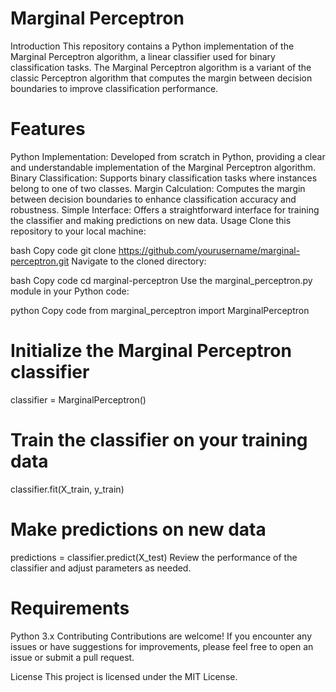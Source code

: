 # Marginal Perceptron

Introduction
This repository contains a Python implementation of the Marginal Perceptron algorithm, a linear classifier used for binary classification tasks. The Marginal Perceptron algorithm is a variant of the classic Perceptron algorithm that computes the margin between decision boundaries to improve classification performance.

# Features
Python Implementation: Developed from scratch in Python, providing a clear and understandable implementation of the Marginal Perceptron algorithm.
Binary Classification: Supports binary classification tasks where instances belong to one of two classes.
Margin Calculation: Computes the margin between decision boundaries to enhance classification accuracy and robustness.
Simple Interface: Offers a straightforward interface for training the classifier and making predictions on new data.
Usage
Clone this repository to your local machine:

bash
Copy code
git clone https://github.com/yourusername/marginal-perceptron.git
Navigate to the cloned directory:

bash
Copy code
cd marginal-perceptron
Use the marginal_perceptron.py module in your Python code:

python
Copy code
from marginal_perceptron import MarginalPerceptron

# Initialize the Marginal Perceptron classifier
classifier = MarginalPerceptron()

# Train the classifier on your training data
classifier.fit(X_train, y_train)

# Make predictions on new data
predictions = classifier.predict(X_test)
Review the performance of the classifier and adjust parameters as needed.

# Requirements
Python 3.x
Contributing
Contributions are welcome! If you encounter any issues or have suggestions for improvements, please feel free to open an issue or submit a pull request.

License
This project is licensed under the MIT License.

